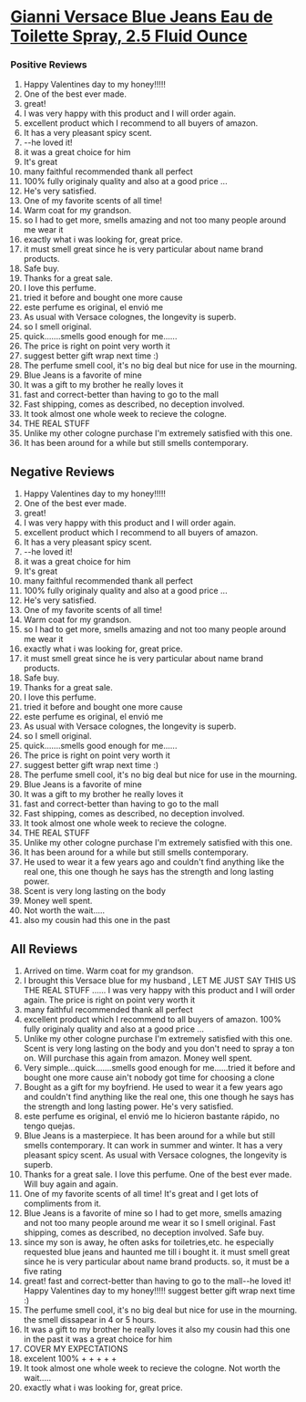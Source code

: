 # [Gianni Versace Blue Jeans Eau de Toilette Spray, 2.5 Fluid Ounce](https://products.checkmycream.com/products/Gianni-Versace-Blue-Jeans-Eau-de-Toilette-Spray-2.5-Fluid-Ounce.html)

### Positive Reviews

<ol>
      <li>Happy Valentines day to my honey!!!!!  </li>
      <li>One of the best ever made.</li>
      <li>great!</li>
      <li>I was very happy with this product and I will order again.</li>
      <li>excellent product which I recommend to all buyers of amazon.</li>
      <li>It has a very pleasant spicy scent.  </li>
      <li>--he loved it!  </li>
      <li>it was a great choice for him</li>
      <li>It&#x27;s great</li>
      <li>many faithful recommended thank all perfect</li>
      <li>100% fully originaly quality and also at a good price ...</li>
      <li>He&#x27;s very satisfied.</li>
      <li>One of my favorite scents of all time!</li>
      <li>Warm coat for my grandson.</li>
      <li>so I had to get more, smells amazing and not too many people around me wear it</li>
      <li>exactly what i was looking for, great price.</li>
      <li>it must smell great since he is very particular about name brand products.</li>
      <li>Safe buy.</li>
      <li>Thanks for a great sale.</li>
      <li>I love this perfume.</li>
      <li>tried it before and bought one more cause</li>
      <li>este perfume es original, el envió me</li>
      <li>As usual with Versace colognes, the longevity is superb.</li>
      <li>so I smell original.</li>
      <li>quick.......smells good enough for me......</li>
      <li>The price is right on point very worth it</li>
      <li>suggest better gift wrap next time :)</li>
      <li>The perfume smell cool, it&#x27;s no big deal but nice for use in the mourning.</li>
      <li>Blue Jeans is a favorite of mine</li>
      <li>It was a gift to my brother he really loves it</li>
      <li>fast and correct-better than having to go to the mall</li>
      <li>Fast shipping, comes as described, no deception involved.</li>
      <li>It took almost one whole week to recieve the cologne.</li>
      <li>THE  REAL STUFF</li>
      <li>Unlike my other cologne purchase I&#x27;m extremely satisfied with this one.  </li>
      <li>It has been around for a while but still smells contemporary.  </li>
</ol>


<h2>Negative Reviews</h2>
<ol>
<li> Happy Valentines day to my honey!!!!!  </li>
<li> One of the best ever made.</li>
<li> great!</li>
<li> I was very happy with this product and I will order again.</li>
<li> excellent product which I recommend to all buyers of amazon.</li>
<li> It has a very pleasant spicy scent.  </li>
<li> --he loved it!  </li>
<li> it was a great choice for him</li>
<li> It&#x27;s great</li>
<li> many faithful recommended thank all perfect</li>
<li> 100% fully originaly quality and also at a good price ...</li>
<li> He&#x27;s very satisfied.</li>
<li> One of my favorite scents of all time!</li>
<li> Warm coat for my grandson.</li>
<li> so I had to get more, smells amazing and not too many people around me wear it</li>
<li> exactly what i was looking for, great price.</li>
<li> it must smell great since he is very particular about name brand products.</li>
<li> Safe buy.</li>
<li> Thanks for a great sale.</li>
<li> I love this perfume.</li>
<li> tried it before and bought one more cause</li>
<li> este perfume es original, el envió me</li>
<li> As usual with Versace colognes, the longevity is superb.</li>
<li> so I smell original.</li>
<li> quick.......smells good enough for me......</li>
<li> The price is right on point very worth it</li>
<li> suggest better gift wrap next time :)</li>
<li> The perfume smell cool, it&#x27;s no big deal but nice for use in the mourning.</li>
<li> Blue Jeans is a favorite of mine</li>
<li> It was a gift to my brother he really loves it</li>
<li> fast and correct-better than having to go to the mall</li>
<li> Fast shipping, comes as described, no deception involved.</li>
<li> It took almost one whole week to recieve the cologne.</li>
<li> THE  REAL STUFF</li>
<li> Unlike my other cologne purchase I&#x27;m extremely satisfied with this one.  </li>
<li> It has been around for a while but still smells contemporary.  </li>
<li> He used to wear it a few years ago and couldn&#x27;t find anything like the real one, this one though he says has the strength and long lasting power.</li>
<li> Scent is very long lasting on the body</li>
<li> Money well spent.</li>
<li> Not worth the wait.....</li>
<li> also my cousin had this one in the past</li>
</ol>

<h2>All Reviews</h2>

<ol>
    <li> Arrived on time. Warm coat for my grandson.</li>
    <li> I brought this Versace blue for my husband , LET ME JUST SAY THIS US THE  REAL STUFF ...... I was very happy with this product and I will order again. The price is right on point very worth it</li>
    <li> many faithful recommended thank all perfect</li>
    <li> excellent product which I recommend to all buyers of amazon. 100% fully originaly quality and also at a good price ...</li>
    <li> Unlike my other cologne purchase I&#x27;m extremely satisfied with this one.  Scent is very long lasting on the body and you don&#x27;t need to spray a ton on.  Will purchase this again from amazon.  Money well spent.</li>
    <li> Very simple...quick.......smells good enough for me......tried it before and bought one more cause ain&#x27;t nobody got time for choosing a clone</li>
    <li> Bought as a gift for my boyfriend. He used to wear it a few years ago and couldn&#x27;t find anything like the real one, this one though he says has the strength and long lasting power. He&#x27;s very satisfied.</li>
    <li> este perfume es original, el envió me lo hicieron bastante rápido, no tengo quejas.</li>
    <li> Blue Jeans is a masterpiece.  It has been around for a while but still smells contemporary.  It can work in summer and winter.  It has a very pleasant spicy scent.  As usual with Versace colognes, the longevity is superb.</li>
    <li> Thanks for a great sale. I love this perfume. One of the best ever made. Will buy again and again.</li>
    <li> One of my favorite scents of all time! It&#x27;s great and I get lots of compliments from it.</li>
    <li> Blue Jeans is a favorite of mine so I had to get more, smells amazing and not too many people around me wear it so I smell original. Fast shipping, comes as described, no deception involved. Safe buy.</li>
    <li> since my son is away, he often asks for toiletries,etc. he especially requested blue jeans and haunted me till i bought it. it must smell great since he is very particular about name brand products. so, it must be a five rating</li>
    <li> great! fast and correct-better than having to go to the mall--he loved it!  Happy Valentines day to my honey!!!!!  suggest better gift wrap next time :)</li>
    <li> The perfume smell cool, it&#x27;s no big deal but nice for use in the mourning. the smell dissapear in 4 or 5 hours.</li>
    <li> It was a gift to my brother he really loves it also my cousin had this one in the past it was a great choice for him</li>
    <li> COVER MY EXPECTATIONS</li>
    <li> excelent 100% + + + + +</li>
    <li> It took almost one whole week to recieve the cologne. Not worth the wait.....</li>
    <li> exactly what i was looking for, great price.</li>
</ol>




